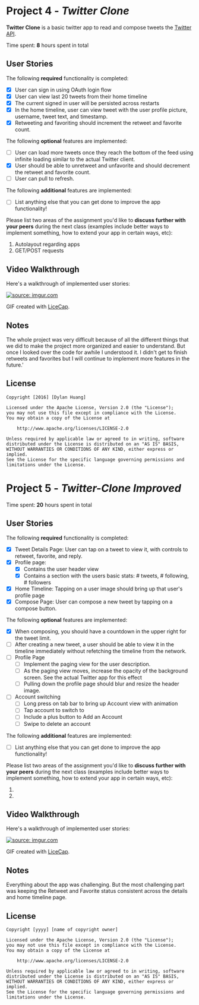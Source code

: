 # Project 4 - *Twitter Clone*

**Twitter Clone** is a basic twitter app to read and compose tweets the [Twitter API](https://apps.twitter.com/).

Time spent: **8** hours spent in total

## User Stories

The following **required** functionality is completed:

- [X] User can sign in using OAuth login flow
- [X] User can view last 20 tweets from their home timeline
- [X] The current signed in user will be persisted across restarts
- [X] In the home timeline, user can view tweet with the user profile picture, username, tweet text, and timestamp.
- [x] Retweeting and favoriting should increment the retweet and favorite count.

The following **optional** features are implemented:

- [ ] User can load more tweets once they reach the bottom of the feed using infinite loading similar to the actual Twitter client.
- [x] User should be able to unretweet and unfavorite and should decrement the retweet and favorite count.
- [ ] User can pull to refresh.

The following **additional** features are implemented:

- [ ] List anything else that you can get done to improve the app functionality!

Please list two areas of the assignment you'd like to **discuss further with your peers** during the next class (examples include better ways to implement something, how to extend your app in certain ways, etc):

1. Autolayout regarding apps
2. GET/POST requests

## Video Walkthrough 

Here's a walkthrough of implemented user stories:

<a href="http://imgur.com/Tu0cZxG"><img src="http://i.imgur.com/Tu0cZxG.gif" title="source: imgur.com" /></a>


GIF created with [LiceCap](http://www.cockos.com/licecap/).

## Notes

The whole project was very difficult because of all the different things that we did to make the project more organized and easier to understand. But once I looked over the code for awhile I understood it. I didn't get to finish retweets and favorites but I will continue to implement more features in the future.'

## License

    Copyright [2016] [Dylan Huang]

    Licensed under the Apache License, Version 2.0 (the "License");
    you may not use this file except in compliance with the License.
    You may obtain a copy of the License at

        http://www.apache.org/licenses/LICENSE-2.0

    Unless required by applicable law or agreed to in writing, software
    distributed under the License is distributed on an "AS IS" BASIS,
    WITHOUT WARRANTIES OR CONDITIONS OF ANY KIND, either express or implied.
    See the License for the specific language governing permissions and
    limitations under the License.
    
# Project 5 - *Twitter-Clone Improved*

Time spent: **20** hours spent in total

## User Stories

The following **required** functionality is completed:

- [x] Tweet Details Page: User can tap on a tweet to view it, with controls to retweet, favorite, and reply.
- [x] Profile page:
   - [x] Contains the user header view
   - [x] Contains a section with the users basic stats: # tweets, # following, # followers
- [x] Home Timeline: Tapping on a user image should bring up that user's profile page
- [x] Compose Page: User can compose a new tweet by tapping on a compose button.

The following **optional** features are implemented:

- [x] When composing, you should have a countdown in the upper right for the tweet limit.
- [ ] After creating a new tweet, a user should be able to view it in the timeline immediately without refetching the timeline from the network.
- [ ] Profile Page
   - [ ] Implement the paging view for the user description.
   - [ ] As the paging view moves, increase the opacity of the background screen. See the actual Twitter app for this effect
   - [ ] Pulling down the profile page should blur and resize the header image.
- [ ] Account switching
   - [ ] Long press on tab bar to bring up Account view with animation
   - [ ] Tap account to switch to
   - [ ] Include a plus button to Add an Account
   - [ ] Swipe to delete an account

The following **additional** features are implemented:

- [ ] List anything else that you can get done to improve the app functionality!

Please list two areas of the assignment you'd like to **discuss further with your peers** during the next class (examples include better ways to implement something, how to extend your app in certain ways, etc):

1. 
2. 

## Video Walkthrough 

Here's a walkthrough of implemented user stories:

<a href="http://imgur.com/cNMeFOD"><img src="http://i.imgur.com/cNMeFOD.gif" title="source: imgur.com" /></a>

GIF created with [LiceCap](http://www.cockos.com/licecap/).

## Notes

Everything about the app was challenging. But the most challenging part was keeping the Retweet and Favorite status consistent across the details and home timeline page.

## License

    Copyright [yyyy] [name of copyright owner]

    Licensed under the Apache License, Version 2.0 (the "License");
    you may not use this file except in compliance with the License.
    You may obtain a copy of the License at

        http://www.apache.org/licenses/LICENSE-2.0

    Unless required by applicable law or agreed to in writing, software
    distributed under the License is distributed on an "AS IS" BASIS,
    WITHOUT WARRANTIES OR CONDITIONS OF ANY KIND, either express or implied.
    See the License for the specific language governing permissions and
    limitations under the License.
    
